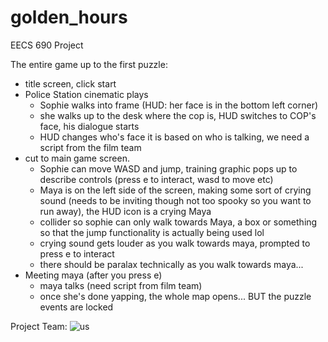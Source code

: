 # golden_hours
EECS 690 Project

The entire game up to the first puzzle:
- title screen, click start
- Police Station cinematic plays
  - Sophie walks into frame (HUD: her face is in the bottom left corner)
  - she walks up to the desk where the cop is, HUD switches to COP's face, his dialogue starts
  - HUD changes who's face it is based on who is talking, we need a script from the film team
- cut to main game screen.
  - Sophie can move WASD and jump, training graphic pops up to describe controls (press e to interact, wasd to move etc)
  - Maya is on the left side of the screen, making some sort of crying sound (needs to be inviting though not too spooky so you want to run away), the HUD icon is a crying Maya
  - collider so sophie can only walk towards Maya, a box or something so that the jump functionality is actually being used lol
  - crying sound gets louder as you walk towards maya, prompted to press e to interact
  - there should be paralax technically as you walk towards maya...
- Meeting maya (after you press e)
  - maya talks (need script from film team)
  - once she's done yapping, the whole map opens... BUT the puzzle events are locked

Project Team:
![us](https://github.com/dwesty23/golden_hours/assets/120140940/542b6f39-7fa7-4a9b-8ef0-ac42af48cd98)


